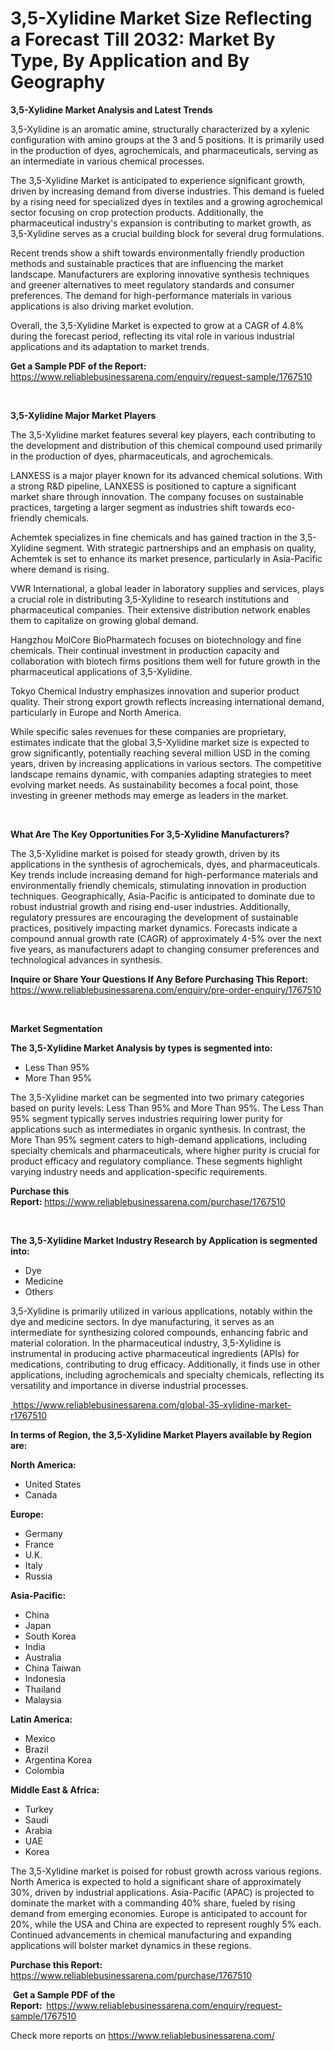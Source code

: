 <p><h1>3,5-Xylidine Market Size Reflecting a Forecast Till 2032: Market By Type, By Application and By Geography</h1></p><p><strong>3,5-Xylidine Market Analysis and Latest Trends</strong></p>
<p><p>3,5-Xylidine is an aromatic amine, structurally characterized by a xylenic configuration with amino groups at the 3 and 5 positions. It is primarily used in the production of dyes, agrochemicals, and pharmaceuticals, serving as an intermediate in various chemical processes.</p><p>The 3,5-Xylidine Market is anticipated to experience significant growth, driven by increasing demand from diverse industries. This demand is fueled by a rising need for specialized dyes in textiles and a growing agrochemical sector focusing on crop protection products. Additionally, the pharmaceutical industry's expansion is contributing to market growth, as 3,5-Xylidine serves as a crucial building block for several drug formulations.</p><p>Recent trends show a shift towards environmentally friendly production methods and sustainable practices that are influencing the market landscape. Manufacturers are exploring innovative synthesis techniques and greener alternatives to meet regulatory standards and consumer preferences. The demand for high-performance materials in various applications is also driving market evolution.</p><p>Overall, the 3,5-Xylidine Market is expected to grow at a CAGR of 4.8% during the forecast period, reflecting its vital role in various industrial applications and its adaptation to market trends.</p></p>
<p><strong>Get a Sample PDF of the Report:&nbsp;</strong> <a href="https://www.reliablebusinessarena.com/enquiry/request-sample/1767510?utm_campaign=3443&utm_medium=2&utm_source=Github&utm_content=ia&utm_term=25032025&utm_id=35-xylidine">https://www.reliablebusinessarena.com/enquiry/request-sample/1767510</a></p>
<p>&nbsp;</p>
<p><strong>3,5-Xylidine Major Market Players</strong></p>
<p><p>The 3,5-Xylidine market features several key players, each contributing to the development and distribution of this chemical compound used primarily in the production of dyes, pharmaceuticals, and agrochemicals. </p><p>LANXESS is a major player known for its advanced chemical solutions. With a strong R&D pipeline, LANXESS is positioned to capture a significant market share through innovation. The company focuses on sustainable practices, targeting a larger segment as industries shift towards eco-friendly chemicals.</p><p>Achemtek specializes in fine chemicals and has gained traction in the 3,5-Xylidine segment. With strategic partnerships and an emphasis on quality, Achemtek is set to enhance its market presence, particularly in Asia-Pacific where demand is rising.</p><p>VWR International, a global leader in laboratory supplies and services, plays a crucial role in distributing 3,5-Xylidine to research institutions and pharmaceutical companies. Their extensive distribution network enables them to capitalize on growing global demand.</p><p>Hangzhou MolCore BioPharmatech focuses on biotechnology and fine chemicals. Their continual investment in production capacity and collaboration with biotech firms positions them well for future growth in the pharmaceutical applications of 3,5-Xylidine.</p><p>Tokyo Chemical Industry emphasizes innovation and superior product quality. Their strong export growth reflects increasing international demand, particularly in Europe and North America.</p><p>While specific sales revenues for these companies are proprietary, estimates indicate that the global 3,5-Xylidine market size is expected to grow significantly, potentially reaching several million USD in the coming years, driven by increasing applications in various sectors. The competitive landscape remains dynamic, with companies adapting strategies to meet evolving market needs. As sustainability becomes a focal point, those investing in greener methods may emerge as leaders in the market.</p></p>
<p>&nbsp;</p>
<p><strong>What Are The Key Opportunities For 3,5-Xylidine Manufacturers?</strong></p>
<p><p>The 3,5-Xylidine market is poised for steady growth, driven by its applications in the synthesis of agrochemicals, dyes, and pharmaceuticals. Key trends include increasing demand for high-performance materials and environmentally friendly chemicals, stimulating innovation in production techniques. Geographically, Asia-Pacific is anticipated to dominate due to robust industrial growth and rising end-user industries. Additionally, regulatory pressures are encouraging the development of sustainable practices, positively impacting market dynamics. Forecasts indicate a compound annual growth rate (CAGR) of approximately 4-5% over the next five years, as manufacturers adapt to changing consumer preferences and technological advances in synthesis.</p></p>
<p><strong>Inquire or Share Your Questions If Any Before Purchasing This Report:</strong> <a href="https://www.reliablebusinessarena.com/enquiry/pre-order-enquiry/1767510?utm_campaign=3443&utm_medium=2&utm_source=Github&utm_content=ia&utm_term=25032025&utm_id=35-xylidine">https://www.reliablebusinessarena.com/enquiry/pre-order-enquiry/1767510</a></p>
<p>&nbsp;</p>
<p><strong>Market Segmentation</strong></p>
<p><strong>The 3,5-Xylidine Market Analysis by types is segmented into:</strong></p>
<p><ul><li>Less Than 95%</li><li>More Than 95%</li></ul></p>
<p><p>The 3,5-Xylidine market can be segmented into two primary categories based on purity levels: Less Than 95% and More Than 95%. The Less Than 95% segment typically serves industries requiring lower purity for applications such as intermediates in organic synthesis. In contrast, the More Than 95% segment caters to high-demand applications, including specialty chemicals and pharmaceuticals, where higher purity is crucial for product efficacy and regulatory compliance. These segments highlight varying industry needs and application-specific requirements.</p></p>
<p><strong>Purchase this Report:&nbsp;</strong><a href="https://www.reliablebusinessarena.com/purchase/1767510?utm_campaign=3443&utm_medium=2&utm_source=Github&utm_content=ia&utm_term=25032025&utm_id=35-xylidine">https://www.reliablebusinessarena.com/purchase/1767510</a></p>
<p>&nbsp;</p>
<p><strong>The 3,5-Xylidine Market Industry Research by Application is segmented into:</strong></p>
<p><ul><li>Dye</li><li>Medicine</li><li>Others</li></ul></p>
<p><p>3,5-Xylidine is primarily utilized in various applications, notably within the dye and medicine sectors. In dye manufacturing, it serves as an intermediate for synthesizing colored compounds, enhancing fabric and material coloration. In the pharmaceutical industry, 3,5-Xylidine is instrumental in producing active pharmaceutical ingredients (APIs) for medications, contributing to drug efficacy. Additionally, it finds use in other applications, including agrochemicals and specialty chemicals, reflecting its versatility and importance in diverse industrial processes.</p></p>
<p><a href="https://www.reliablebusinessarena.com/global-35-xylidine-market-r1767510?utm_campaign=3443&utm_medium=2&utm_source=Github&utm_content=ia&utm_term=25032025&utm_id=35-xylidine">&nbsp;https://www.reliablebusinessarena.com/global-35-xylidine-market-r1767510</a></p>
<p><strong>In terms of Region, the 3,5-Xylidine Market Players available by Region are:</strong></p>
<p>
    <p> <strong> North America: </strong>
        <ul>
            <li>United States</li>
            <li>Canada</li>
        </ul>
        </p> 
    <p> <strong> Europe: </strong>
        <ul>
            <li>Germany</li>
            <li>France</li>
            <li>U.K.</li>
            <li>Italy</li>
            <li>Russia</li>
        </ul>
        </p> 
    <p> <strong> Asia-Pacific: </strong>
        <ul>
            <li>China</li>
            <li>Japan</li>
            <li>South Korea</li>
            <li>India</li>
            <li>Australia</li>
            <li>China Taiwan</li>
            <li>Indonesia</li>
            <li>Thailand</li>
            <li>Malaysia</li>
        </ul>
        </p> 
    <p> <strong> Latin America: </strong>
        <ul>
            <li>Mexico</li>
            <li>Brazil</li>
            <li>Argentina Korea</li>
            <li>Colombia</li>
        </ul>
        </p> 
    <p> <strong> Middle East & Africa: </strong>
        <ul>
            <li>Turkey</li>
            <li>Saudi</li>
            <li>Arabia</li>
            <li>UAE</li>
            <li>Korea</li>
        </ul>
    </p>
    </p>
<p><p>The 3,5-Xylidine market is poised for robust growth across various regions. North America is expected to hold a significant share of approximately 30%, driven by industrial applications. Asia-Pacific (APAC) is projected to dominate the market with a commanding 40% share, fueled by rising demand from emerging economies. Europe is anticipated to account for 20%, while the USA and China are expected to represent roughly 5% each. Continued advancements in chemical manufacturing and expanding applications will bolster market dynamics in these regions.</p></p>
<p><strong>Purchase this Report: </strong><a href="https://www.reliablebusinessarena.com/purchase/1767510?utm_campaign=3443&utm_medium=2&utm_source=Github&utm_content=ia&utm_term=25032025&utm_id=35-xylidine">https://www.reliablebusinessarena.com/purchase/1767510</a></p>
<p>&nbsp;<strong>Get a Sample PDF of the Report:&nbsp;&nbsp;</strong><a href="https://www.reliablebusinessarena.com/enquiry/request-sample/1767510?utm_campaign=3443&utm_medium=2&utm_source=Github&utm_content=ia&utm_term=25032025&utm_id=35-xylidine">https://www.reliablebusinessarena.com/enquiry/request-sample/1767510</a></p>
<p><strong></strong></p>
<p>Check more reports on <a href="https://www.reliablebusinessarena.com/?utm_campaign=3443&utm_medium=2&utm_source=Github&utm_content=ia&utm_term=25032025&utm_id=35-xylidine">https://www.reliablebusinessarena.com/</a></p>